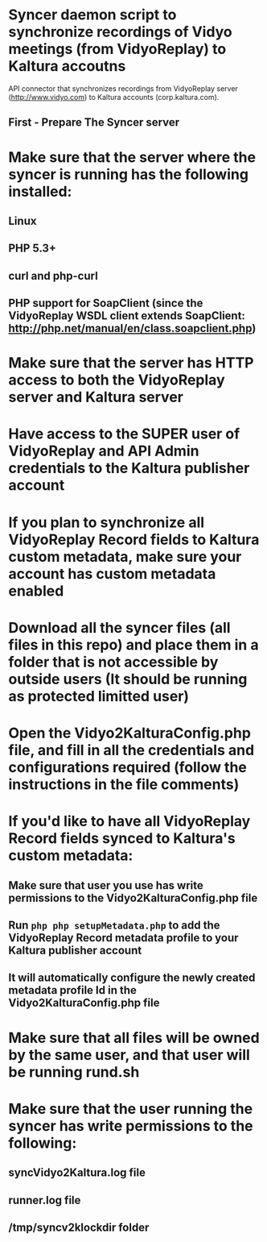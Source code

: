Syncer daemon script to synchronize recordings of Vidyo meetings (from VidyoReplay) to Kaltura accoutns
=============

API connector that synchronizes recordings from VidyoReplay server (http://www.vidyo.com) to Kaltura accounts (corp.kaltura.com).

First - Prepare The Syncer server
-------------

# Make sure that the server where the syncer is running has the following installed:
## Linux
## PHP 5.3+
## curl and php-curl
## PHP support for SoapClient (since the VidyoReplay WSDL client extends SoapClient: http://php.net/manual/en/class.soapclient.php)
# Make sure that the server has HTTP access to both the VidyoReplay server and Kaltura server
# Have access to the SUPER user of VidyoReplay and API Admin credentials to the Kaltura publisher account
# If you plan to synchronize all VidyoReplay Record fields to Kaltura custom metadata, make sure your account has custom metadata enabled
# Download all the syncer files (all files in this repo) and place them in a folder that is not accessible by outside users (It should be running as protected limitted user)
# Open the Vidyo2KalturaConfig.php file, and fill in all the credentials and configurations required (follow the instructions in the file comments)
# If you'd like to have all VidyoReplay Record fields synced to Kaltura's custom metadata:
## Make sure that user you use has write permissions to the Vidyo2KalturaConfig.php file
## Run ```php php setupMetadata.php``` to add the VidyoReplay Record metadata profile to your Kaltura publisher account
## It will automatically configure the newly created metadata profile Id in the Vidyo2KalturaConfig.php file
# Make sure that all files will be owned by the same user, and that user will be running rund.sh
# Make sure that the user running the syncer has write permissions to the following:
## syncVidyo2Kaltura.log file
## runner.log file
## /tmp/syncv2klockdir folder
